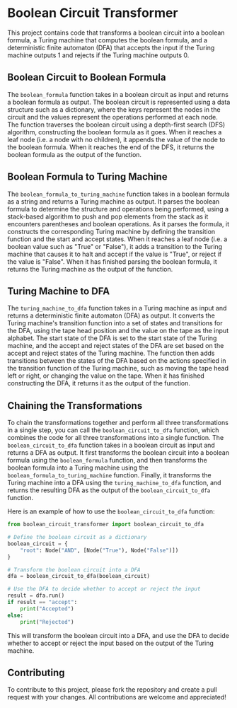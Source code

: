 # Boolean Circuit Transformer

This project contains code that transforms a boolean circuit into a boolean formula, a Turing machine that computes the boolean formula, and a deterministic finite automaton (DFA) that accepts the input if the Turing machine outputs 1 and rejects if the Turing machine outputs 0.

## Boolean Circuit to Boolean Formula

The `boolean_formula` function takes in a boolean circuit as input and returns a boolean formula as output. The boolean circuit is represented using a data structure such as a dictionary, where the keys represent the nodes in the circuit and the values represent the operations performed at each node. The function traverses the boolean circuit using a depth-first search (DFS) algorithm, constructing the boolean formula as it goes. When it reaches a leaf node (i.e. a node with no children), it appends the value of the node to the boolean formula. When it reaches the end of the DFS, it returns the boolean formula as the output of the function.

## Boolean Formula to Turing Machine

The `boolean_formula_to_turing_machine` function takes in a boolean formula as a string and returns a Turing machine as output. It parses the boolean formula to determine the structure and operations being performed, using a stack-based algorithm to push and pop elements from the stack as it encounters parentheses and boolean operations. As it parses the formula, it constructs the corresponding Turing machine by defining the transition function and the start and accept states. When it reaches a leaf node (i.e. a boolean value such as "True" or "False"), it adds a transition to the Turing machine that causes it to halt and accept if the value is "True", or reject if the value is "False". When it has finished parsing the boolean formula, it returns the Turing machine as the output of the function.

## Turing Machine to DFA

The `turing_machine_to_dfa` function takes in a Turing machine as input and returns a deterministic finite automaton (DFA) as output. It converts the Turing machine's transition function into a set of states and transitions for the DFA, using the tape head position and the value on the tape as the input alphabet. The start state of the DFA is set to the start state of the Turing machine, and the accept and reject states of the DFA are set based on the accept and reject states of the Turing machine. The function then adds transitions between the states of the DFA based on the actions specified in the transition function of the Turing machine, such as moving the tape head left or right, or changing the value on the tape. When it has finished constructing the DFA, it returns it as the output of the function.

## Chaining the Transformations

To chain the transformations together and perform all three transformations in a single step, you can call the `boolean_circuit_to_dfa` function, which combines the code for all three transformations into a single function. The `boolean_circuit_to_dfa` function takes in a boolean circuit as input and returns a DFA as output. It first transforms the boolean circuit into a boolean formula using the `boolean_formula` function, and then transforms the boolean formula into a Turing machine using the `boolean_formula_to_turing_machine` function. Finally, it transforms the Turing machine into a DFA using the `turing_machine_to_dfa` function, and returns the resulting DFA as the output of the `boolean_circuit_to_dfa` function.

Here is an example of how to use the `boolean_circuit_to_dfa` function:

```python
from boolean_circuit_transformer import boolean_circuit_to_dfa

# Define the boolean circuit as a dictionary
boolean_circuit = {
    "root": Node("AND", [Node("True"), Node("False")])
}

# Transform the boolean circuit into a DFA
dfa = boolean_circuit_to_dfa(boolean_circuit)

# Use the DFA to decide whether to accept or reject the input
result = dfa.run()
if result == "accept":
    print("Accepted")
else:
    print("Rejected")
```

This will transform the boolean circuit into a DFA, and use the DFA to decide whether to accept or reject the input based on the output of the Turing machine.

## Contributing
To contribute to this project, please fork the repository and create a pull request with your changes. All contributions are welcome and appreciated!
